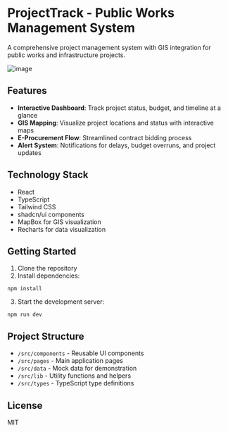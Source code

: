 
# ProjectTrack - Public Works Management System

A comprehensive project management system with GIS integration for public works and infrastructure projects.

![image](https://github.com/user-attachments/assets/a678dda0-dca1-4704-935a-c1fccc43e616)


## Features

- **Interactive Dashboard**: Track project status, budget, and timeline at a glance
- **GIS Mapping**: Visualize project locations and status with interactive maps
- **E-Procurement Flow**: Streamlined contract bidding process
- **Alert System**: Notifications for delays, budget overruns, and project updates

## Technology Stack

- React
- TypeScript
- Tailwind CSS
- shadcn/ui components
- MapBox for GIS visualization
- Recharts for data visualization

## Getting Started

1. Clone the repository
2. Install dependencies:
```
npm install
```
3. Start the development server:
```
npm run dev
```

## Project Structure

- `/src/components` - Reusable UI components
- `/src/pages` - Main application pages
- `/src/data` - Mock data for demonstration
- `/src/lib` - Utility functions and helpers
- `/src/types` - TypeScript type definitions

## License

MIT
